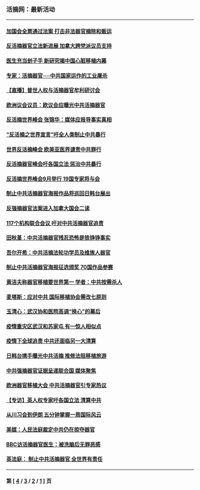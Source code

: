### 活摘网：最新活动
---
#### [加国会全票通过法案 打击非法器官摘除和贩运](../../pages/nf5883/n13884924.md?01180430) 
#### [反活摘器官立法新进展 加拿大跨党派议员支持](../../pages/nf5883/n13876061.md?01180430) 
#### [医生充当刽子手 新研究揭中国心脏移植内幕](../../pages/nf5883/n13772291.md?01180430) 
#### [专家：活摘器官──中共国家运作的工业屠杀](../../pages/nf5883/n13761178.md?01180430) 
#### [【直播】普世人权与活摘器官牟利研讨会](../../pages/nf5883/n13425146.md?01180430) 
#### [欧洲议会议员：欧议会应曝光中共活摘器官](../../pages/nf5883/n13336571.md?01180430) 
#### [反活摘世界峰会 张锦华：媒体应报导事实真相](../../pages/nf5883/n13278502.md?01180430) 
#### [“反活摘之世界宣言”吁全人类制止中共暴行](../../pages/nf5883/n13259730.md?01180430) 
#### [世界反活摘峰会 欧美亚医界谴责中共罪行](../../pages/nf5883/n13253550.md?01180430) 
#### [反活摘器官峰会吁各国立法 惩治中共暴行](../../pages/nf5883/n13245052.md?01180430) 
#### [反活摘世界峰会9月举行 19国专家将与会](../../pages/nf5883/n13201492.md?01180430) 
#### [制止中共活摘器官海报作品将巡回日韩台展出](../../pages/nf5883/n13177791.md?01180430) 
#### [反强摘器官法案进入加拿大国会二读](../../pages/nf5883/n13033450.md?01180430) 
#### [117个机构联合会议 吁对中共活摘器官追责](../../pages/nf5883/n12775087.md?01180430) 
#### [田秋堇：中共活摘器官残忍恐怖是铁铮铮事实](../../pages/nf5883/n12702148.md?01180430) 
#### [吾尔开希：中共活摘法轮功学员及维族人器官](../../pages/nf5883/n12693197.md?01180430) 
#### [制止中共活摘器官海报征选颁奖 70国作品参赛](../../pages/nf5883/n12692050.md?01180430) 
#### [黄洁夫称器官移植要世界第一 学者：中共按需杀人](../../pages/nf5883/n12572329.md?01180430) 
#### [麦塔斯：应对中共 国际移植协会需改七原则](../../pages/nf5883/n12514711.md?01180430) 
#### [玉清心：武汉协和医院高调“换心”的幕后](../../pages/nf5883/n12298730.md?01180430) 
#### [疫情重灾区武汉和苏家屯 有一惊人相似点](../../pages/nf5883/n12150824.md?01180430) 
#### [疫情下全球追责 中共还面临另一大清算](../../pages/nf5883/n12070397.md?01180430) 
#### [日韩台携手曝光中共活摘 推修法阻移植旅游](../../pages/nf5883/n11712046.md?01180430) 
#### [中共强摘器官证据呈递联合国 媒体聚焦](../../pages/nf5883/n11546426.md?01180430) 
#### [欧洲器官移植大会 中共活摘器官引专家热议](../../pages/nf5883/n11539095.md?01180430) 
#### [【专访】英人权专家吁各国立法 清算中共](../../pages/nf5883/n11367315.md?01180430) 
#### [从川习会到伊朗 五分钟掌握一周国际风云](../../pages/nf5883/n11338520.md?01180430) 
#### [美媒：人民法庭裁定中共仍在掠夺器官](../../pages/nf5883/n11334897.md?01180430) 
#### [BBC访活摘器官医生：被洗脑后无罪恶感](../../pages/nf5883/n11335935.md?01180430) 
#### [英法庭： 制止中共活摘器官 全世界有责任](../../pages/nf5883/n11330691.md?01180430) 

---
#### 第 [ [4](./4.md?01180430) / [3](./3.md?01180430) / [2](./2.md?01180430) / [1](./1.md?01180430) ] 页

